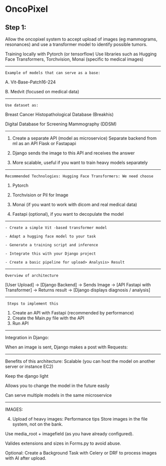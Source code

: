 # OncoPixel

Step 1:
---

Allow the oncopixel system to accept upload of images (eg mammograms, resonances) and use a transformer model to identify possible tumors.

Training locally with Pytorch (or tensorflow)
Use libraries such as Hugging Face Transformers, Torchvision, Monai (specific to medical images)

---

    Example of models that can serve as a base:

A. Vit-Base-Patch16-224

B. Medvit (focused on medical data)

---

    Use dataset as:

Breast Cancer Histopathological Database (Breakhis)

Digital Database for Screening Mammography (DDSM)

---

1. Create a separate API (model as microservice)
Separate backend from ml as an API Flask or Fastapapi

2. Django sends the image to this API and receives the answer

3. More scalable, useful if you want to train heavy models separately

---

    Recommended Technologies: Hugging Face Transformers: We need choose

1. Pytorch

2. Torchvision or Pil for Image

3. Monai (if you want to work with dicom and real medical data)

4. Fastapi (optional), if you want to decopulate the model

---

    - Create a simple Vit -based transformer model

    - Adapt a hugging face model to your task

    - Generate a training script and inference

    - Integrate this with your Django project

    - Create a basic pipeline for upload> Analysis> Result

---

    Overview of architecture

[User Upload] -> [Django Backend] -> Sends Image ->
                     [API Fastapi with Transformer] -> Returns result ->
                     [Django displays diagnosis / analysis]

---

     Steps to implement this
 1. Create an API with Fastapi (recommended by performance)
 2. Create the Main.py file with the API
 3. Run API

---
Integration in Django:

When an image is sent, Django makes a post with Requests:

---

Benefits of this architecture:
Scalable (you can host the model on another server or instance EC2)

Keep the django light

Allows you to change the model in the future easily

Can serve multiple models in the same microservice


---

IMAGES:

4. Upload of heavy images: Performance tips
Store images in the file system, not on the bank.

Use media_root + imagefield (as you have already configured).

Valides extensions and sizes in Forms.py to avoid abuse.

Optional: Create a Background Task with Celery or DRF to process images with AI after upload.